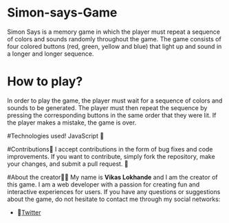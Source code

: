 # Simon-says-Game
Simon Says is a memory game in which the player must repeat a sequence of colors and sounds randomly throughout the game. The game consists of four colored buttons (red, green, yellow and blue) that light up and sound in a longer and longer sequence.

# How to play?
In order to play the game, the player must wait for a sequence of colors and sounds to be generated. The player must then repeat the sequence by pressing the corresponding buttons in the same order that they were lit. If the player makes a mistake, the game is over.

#Technologies used!
JavaScript 💛

#Contributions🤝
I accept contributions in the form of bug fixes and code improvements. If you want to contribute, simply fork the repository, make your changes, and submit a pull request. 🤘

#About the creator🧑‍💻
My name is **Vikas Lokhande** and I am the creator of this game. I am a web developer with a passion for creating fun and interactive experiences for users. If you have any questions or suggestions about the game, do not hesitate to contact me through my social networks:

- 🐤[Twitter](https://x.com/Im_Vikas_A_Webr)
